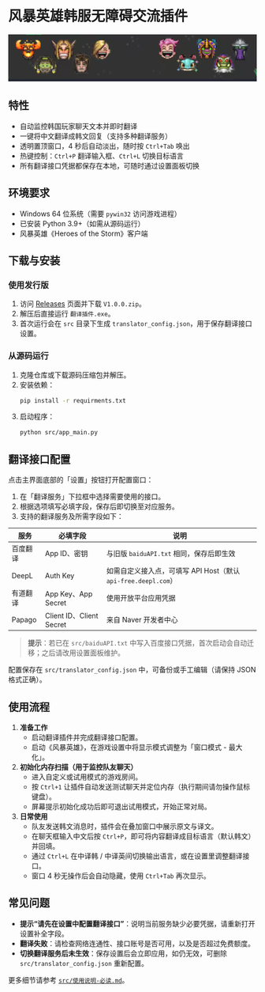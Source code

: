 # 风暴英雄韩服无障碍交流插件

![风暴英雄](image/Q版英雄.png "Q版英雄")

## 特性
- 自动监控韩国玩家聊天文本并即时翻译
- 一键将中文翻译成韩文回复（支持多种翻译服务）
- 透明置顶窗口，4 秒后自动淡出，随时按 `Ctrl+Tab` 唤出
- 热键控制：`Ctrl+P` 翻译输入框、`Ctrl+L` 切换目标语言
- 所有翻译接口凭据都保存在本地，可随时通过设置面板切换

## 环境要求
- Windows 64 位系统（需要 `pywin32` 访问游戏进程）
- 已安装 Python 3.9+（如需从源码运行）
- 风暴英雄《Heroes of the Storm》客户端

## 下载与安装
### 使用发行版
1. 访问 [Releases](https://github.com/cosimo17/HOSTrans/releases/tag/v1.0.0 "无障碍插件") 页面并下载 `V1.0.0.zip`。
2. 解压后直接运行 `翻译插件.exe`。
3. 首次运行会在 `src` 目录下生成 `translator_config.json`，用于保存翻译接口设置。

### 从源码运行
1. 克隆仓库或下载源码压缩包并解压。
2. 安装依赖：
   ```bash
   pip install -r requirments.txt
   ```
3. 启动程序：
   ```bash
   python src/app_main.py
   ```

## 翻译接口配置
点击主界面底部的「设置」按钮打开配置窗口：
1. 在「翻译服务」下拉框中选择需要使用的接口。
2. 根据选项填写必填字段，保存后即切换至对应服务。
3. 支持的翻译服务及所需字段如下：

| 服务 | 必填字段 | 说明 |
| ---- | -------- | ---- |
| 百度翻译 | App ID、密钥 | 与旧版 `baiduAPI.txt` 相同，保存后即生效 |
| DeepL | Auth Key | 如需自定义接入点，可填写 API Host（默认 `api-free.deepl.com`） |
| 有道翻译 | App Key、App Secret | 使用开放平台应用凭据 |
| Papago | Client ID、Client Secret | 来自 Naver 开发者中心 |

> **提示**：若已在 `src/baiduAPI.txt` 中写入百度接口凭据，首次启动会自动迁移；之后请改用设置面板维护。

配置保存在 `src/translator_config.json` 中，可备份或手工编辑（请保持 JSON 格式正确）。

## 使用流程
1. **准备工作**
   - 启动翻译插件并完成翻译接口配置。
   - 启动《风暴英雄》，在游戏设置中将显示模式调整为「窗口模式 - 最大化」。
2. **初始化内存扫描（用于监控队友聊天）**
   - 进入自定义或试用模式的游戏房间。
   - 按 `Ctrl+1` 让插件自动发送测试聊天并定位内存（执行期间请勿操作鼠标键盘）。
   - 屏幕提示初始化成功后即可退出试用模式，开始正常对局。
3. **日常使用**
   - 队友发送韩文消息时，插件会在叠加窗口中展示原文与译文。
   - 在聊天框输入中文后按 `Ctrl+P`，即可将内容翻译成目标语言（默认韩文）并回填。
   - 通过 `Ctrl+L` 在中译韩 / 中译英间切换输出语言，或在设置里调整翻译接口。
   - 窗口 4 秒无操作后会自动隐藏，使用 `Ctrl+Tab` 再次显示。

## 常见问题
- **提示“请先在设置中配置翻译接口”**：说明当前服务缺少必要凭据，请重新打开设置补全字段。
- **翻译失败**：请检查网络连通性、接口账号是否可用，以及是否超过免费额度。
- **切换翻译服务后未生效**：保存设置后会立即应用，如仍无效，可删除 `src/translator_config.json` 重新配置。

更多细节请参考 [`src/使用说明-必读.md`](src/使用说明-必读.md)。
